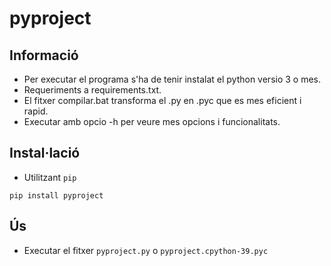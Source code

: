 # pyproject
## Informació
- Per executar el programa s'ha de tenir instalat el python versio 3 o mes.
- Requeriments a requirements.txt.
- El fitxer compilar.bat transforma el .py en .pyc que es mes eficient i rapid.
- Executar amb opcio -h per veure mes opcions i funcionalitats.
## Instal·lació
- Utilitzant `pip`
```
pip install pyproject
```
## Ús
- Executar el fitxer `pyproject.py` o `pyproject.cpython-39.pyc`